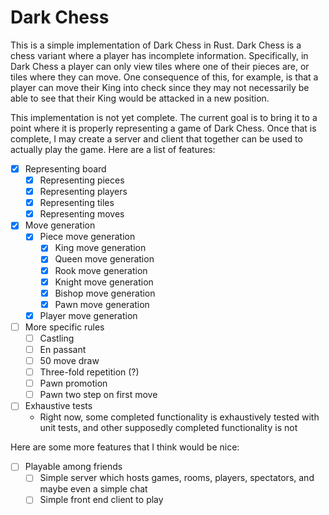 # Dark Chess
This is a simple implementation of Dark Chess in Rust. Dark Chess is a chess variant where a player has incomplete information.
Specifically, in Dark Chess a player can only view tiles where one of their pieces are, or tiles where they can move. One consequence
of this, for example, is that a player can move their King into check since they may not necessarily be able to see that their King would
be attacked in a new position.

This implementation is not yet complete. The current goal is to bring it to a point where it is properly representing a 
game of Dark Chess. Once that is complete, I may create a server and client that together can be used to actually play the game.
Here are a list of features:
- [x] Representing board
  - [x] Representing pieces
  - [x] Representing players
  - [x] Representing tiles
  - [x] Representing moves
- [x] Move generation
  - [x] Piece move generation
    - [x] King move generation
    - [x] Queen move generation
    - [x] Rook move generation
    - [x] Knight move generation
    - [x] Bishop move generation
    - [x] Pawn move generation
  - [x] Player move generation
- [ ] More specific rules
  - [ ] Castling
  - [ ] En passant
  - [ ] 50 move draw
  - [ ] Three-fold repetition (?)
  - [ ] Pawn promotion
  - [ ] Pawn two step on first move
- [ ] Exhaustive tests  
  - Right now, some completed functionality is exhaustively tested with unit tests, and other supposedly completed functionality is not

Here are some more features that I think would be nice:
- [ ] Playable among friends
  - [ ] Simple server which hosts games, rooms, players, spectators, and maybe even a simple chat
  - [ ] Simple front end client to play
